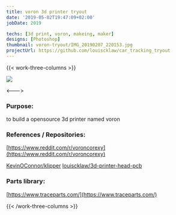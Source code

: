 ```yaml
---
title: voron 3d printer tryout
date: '2019-05-02T19:47:09+02:00'
jobDate: 2019

techs: [3d print, voron, makeing, maker]
designs: [Photoshop]
thumbnail: voron-tryout/IMG_20190207_220153.jpg
projectUrl: https://github.com/louiscklaw/car_tracking_tryout
---
```


{{< work-three-columns >}}

![](./thumbnail.svg)

<---> <!-- magic separator, between columns -->

### Purpose:

to build a opensource 3d printer named voron

### References / Repositories:

[https://www.reddit.com/r/voroncorexy](https://www.reddit.com/r/voroncorexy)

[KevinOConnor/klipper](https://travis-ci.com/github/louiscklaw/Slic3r-settings)
[louiscklaw/3d-printer-head-pcb](louiscklaw/3d-printer-head-pcb)

### Parts library:

[https://www.traceparts.com/](https://www.traceparts.com/)

{{< /work-three-columns >}}
